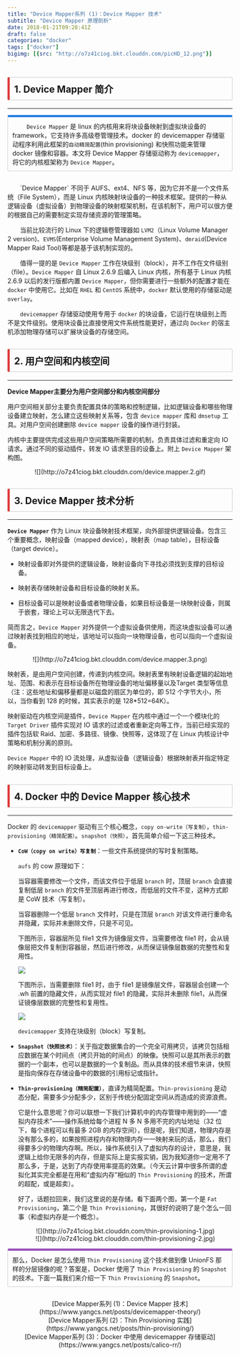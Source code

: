 ```yaml
---
title: "Device Mapper系列 (1)：Device Mapper 技术"
subtitle: "Device Mapper 原理剖析"
date: 2018-01-21T09:28:41Z
draft: false
categories: "docker"
tags: ["docker"]
bigimg: [{src: "http://o7z41ciog.bkt.clouddn.com/picHD_12.png"}]
---
```


<!--more-->
## <p markdown="1" style="display: block;padding: 10px;margin: 10px 0;border: 1px solid #ccc;border-left-width: 5px;border-radius: 3px;border-left-color: #df3e3e;">1. **Device Mapper 简介**</p>
------

<p markdown="1" style="display: block;padding: 10px;margin: 10px 0;border: 1px solid #ccc;border-top-width: 5px;border-radius: 3px;border-top-color: #2780e3;">
&emsp;&emsp; <code>Device Mapper</code> 是 linux 的内核用来将块设备映射到虚拟块设备的 framework，它支持许多高级卷管理技术。docker 的 devicemapper 存储驱动程序利用此框架的<code>自动精简配置</code>(thin provisioning) 和快照功能来管理 docker 镜像和容器。本文将 Device Mapper 存储驱动称为 <code>devicemapper</code>，将它的内核框架称为 <code>Device Mapper</code>。
</p>

<br />
&emsp;&emsp;`Device Mapper` 不同于 AUFS、ext4、NFS 等，因为它并不是一个文件系统（File System），而是 Linux 内核映射块设备的一种技术框架。提供的一种从逻辑设备（虚拟设备）到物理设备的映射框架机制，在该机制下，用户可以很方便的根据自己的需要制定实现存储资源的管理策略。

&emsp;&emsp;当前比较流行的 Linux 下的逻辑卷管理器如 `LVM2`（Linux Volume Manager 2 version)、`EVMS`(Enterprise Volume Management System)、`dmraid`(Device Mapper Raid Tool)等都是基于该机制实现的。

&emsp;&emsp;值得一提的是 `Device Mapper` 工作在块级别（block），并不工作在文件级别（file）。`Device Mapper` 自 Linux 2.6.9 后编入 Linux 内核，所有基于 Linux 内核 2.6.9 以后的发行版都内置 `Device Mapper`，但你需要进行一些额外的配置才能在 `docker` 中使用它。比如在 `RHEL` 和 `CentOS` 系统中，`docker` 默认使用的存储驱动是 `overlay`。

&emsp;&emsp;`devicemapper` 存储驱动使用专用于 `docker` 的块设备，它运行在块级别上而不是文件级别。使用块设备比直接使用文件系统性能更好，通过向 `Docker` 的宿主机添加物理存储可以扩展块设备的存储空间。

## <p markdown="1" style="display: block;padding: 10px;margin: 10px 0;border: 1px solid #ccc;border-left-width: 5px;border-radius: 3px;border-left-color: #df3e3e;">2. **用户空间和内核空间**</p>
------

**Device Mapper主要分为用户空间部分和内核空间部分**

用户空间相关部分主要负责配置具体的策略和控制逻辑，比如逻辑设备和哪些物理设备建立映射，怎么建立这些映射关系等，包含 `device mapper` 库和 `dmsetup` 工具。对用户空间创建删除 `device mapper` 设备的操作进行封装。

内核中主要提供完成这些用户空间策略所需要的机制，负责具体过滤和重定向 IO 请求。通过不同的驱动插件，转发 IO 请求至目的设备上。附上 `Device Mapper` 架构图。

<center>![](http://o7z41ciog.bkt.clouddn.com/device.mapper.2.gif)</center>

## <p markdown="1" style="display: block;padding: 10px;margin: 10px 0;border: 1px solid #ccc;border-left-width: 5px;border-radius: 3px;border-left-color: #df3e3e;">3. **Device Mapper 技术分析**</p>
------

**`Device Mapper`** 作为 Linux 块设备映射技术框架，向外部提供逻辑设备。包含三个重要概念，映射设备（mapped device），映射表（map table），目标设备（target device）。

+ 映射设备即对外提供的逻辑设备，映射设备向下寻找必须找到支撑的目标设备。

+ 映射表存储映射设备和目标设备的映射关系。

+ 目标设备可以是映射设备或者物理设备，如果目标设备是一块映射设备，则属于嵌套，理论上可以无限迭代下去。

简而言之，`Device Mapper` 对外提供一个虚拟设备供使用，而这块虚拟设备可以通过映射表找到相应的地址，该地址可以指向一块物理设备，也可以指向一个虚拟设备。

<center>![](http://o7z41ciog.bkt.clouddn.com/device.mapper.3.png)</center>

映射表，是由用户空间创建，传递到内核空间。映射表里有映射设备逻辑的起始地址、范围、和表示在目标设备所在物理设备的地址偏移量以及Target 类型等信息（注：这些地址和偏移量都是以磁盘的扇区为单位的，即 512 个字节大小，所以，当你看到 128 的时候，其实表示的是 128*512=64K）。

映射驱动在内核空间是插件，`Device Mapper` 在内核中通过一个一个模块化的 `Target Driver` 插件实现对 IO 请求的过滤或者重新定向等工作，当前已经实现的插件包括软 Raid、加密、多路径、镜像、快照等，这体现了在 Linux 内核设计中策略和机制分离的原则。

`Device Mapper` 中的 IO 流处理，从虚拟设备（逻辑设备）根据映射表并指定特定的映射驱动转发到目标设备上。

## <p markdown="1" style="display: block;padding: 10px;margin: 10px 0;border: 1px solid #ccc;border-left-width: 5px;border-radius: 3px;border-left-color: #df3e3e;">4. **Docker 中的 Device Mapper 核心技术**</p>
------

Docker 的 `devicemapper` 驱动有三个核心概念，`copy on-write（写复制）`，`thin-provisioning（精简配置）`。`snapshot（快照）`，首先简单介绍一下这三种技术。

+ **`CoW（copy on write）写复制`**：一些文件系统提供的写时复制策略。

  `aufs` 的 cow 原理如下：
  
  当容器需要修改一个文件，而该文件位于低层 `branch` 时，顶层 `branch` 会直接复制低层 `branch` 的文件至顶层再进行修改，而低层的文件不变，这种方式即是 CoW 技术（写复制）。

  当容器删除一个低层 `branch` 文件时，只是在顶层 `branch` 对该文件进行重命名并隐藏，实际并未删除文件，只是不可见。
  
  下图所示，容器层所见 file1 文件为镜像层文件，当需要修改 file1 时，会从镜像层把文件复制到容器层，然后进行修改，从而保证镜像层数据的完整性和复用性。
  
  ![](http://o7z41ciog.bkt.clouddn.com/cow-1.png)
  
  下图所示，当需要删除 file1 时，由于 file1 是镜像层文件，容器层会创建一个 .wh 前置的隐藏文件，从而实现对 file1 的隐藏，实际并未删除 file1，从而保证镜像层数据的完整性和复用性。
  
  ![](http://o7z41ciog.bkt.clouddn.com/cow-2.png)
  
  `devicemapper` 支持在块级别（block）写复制。
  
+ **`Snapshot（快照技术）`**：关于指定数据集合的一个完全可用拷贝，该拷贝包括相应数据在某个时间点（拷贝开始的时间点）的映像。快照可以是其所表示的数据的一个副本，也可以是数据的一个复制品。而从具体的技术细节来讲，快照是指向保存在存储设备中的数据的引用标记或指针。

+ **`Thin-provisioning（精简配置）`**，直译为精简配置。`Thin-provisioning` 是动态分配，需要多少分配多少，区别于传统分配固定空间从而造成的资源浪费。

  它是什么意思呢？你可以联想一下我们计算机中的内存管理中用到的——“虚拟内存技术”——操作系统给每个进程 N 多 N 多用不完的内址地址（32 位下，每个进程可以有最多 2GB 的内存空间），但是呢，我们知道，物理内存是没有那么多的，如果按照进程内存和物理内存一一映射来玩的话，那么，我们得要多少的物理内存啊。所以，操作系统引入了虚拟内存的设计，意思是，我逻辑上给你无限多的内存，但是实际上是实报实销，因为我知道你一定用不了那么多，于是，达到了内存使用率提高的效果。（今天云计算中很多所谓的虚拟化其实完全都是在用和“虚拟内存”相似的 `Thin Provisioning` 的技术，所谓的超配，或是超卖）。
  
  好了，话题拉回来，我们这里说的是存储。看下面两个图，第一个是 `Fat Provisioning`，第二个是 `Thin Provisioning`，其很好的说明了是个怎么一回事（和虚拟内存是一个概念）。
  
  <center>![](http://o7z41ciog.bkt.clouddn.com/thin-provisioning-1.jpg)</center>
  
  <center>![](http://o7z41ciog.bkt.clouddn.com/thin-provisioning-2.jpg)</center>

<p markdown="1" style="display: block;padding: 10px;margin: 10px 0;border: 1px solid #ccc;border-top-width: 5px;border-radius: 3px;border-top-color: #9954bb;">
那么，Docker 是怎么使用 <code>Thin Provisioning</code> 这个技术做到像 UnionFS 那样的分层镜像的呢？答案是，Docker 使用了 <code>Thin Provisioning</code> 的 <code>Snapshot</code> 的技术。下面一篇我们来介绍一下 <code>Thin Provisioning</code> 的 <code>Snapshot</code>。
</p>

<br />

<center>[Device Mapper系列 (1)：Device Mapper 技术](https://www.yangcs.net/posts/devicemapper-theory/)</center>

<center>[Device Mapper系列 (2)：Thin Provisioning 实践](https://www.yangcs.net/posts/thin-provisioning/)</center>

<center>[Device Mapper系列 (3)：Docker 中使用 devicemapper 存储驱动](https://www.yangcs.net/posts/calico-rr/)</center>
